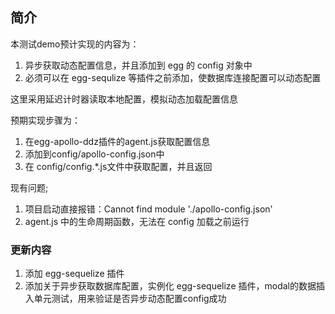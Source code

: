 ## 简介

本测试demo预计实现的内容为：
1. 异步获取动态配置信息，并且添加到 egg 的 config 对象中
2. 必须可以在 egg-sequlize 等插件之前添加，使数据库连接配置可以动态配置

这里采用延迟计时器读取本地配置，模拟动态加载配置信息


预期实现步骤为：
1. 在egg-apollo-ddz插件的agent.js获取配置信息
2. 添加到config/apollo-config.json中
3. 在 config/config.*.js文件中获取配置，并且返回


现有问题;
1. 项目启动直接报错：Cannot find module './apollo-config.json'
2. agent.js 中的生命周期函数，无法在 config 加载之前运行


### 更新内容
1. 添加 egg-sequelize 插件
2. 添加关于异步获取数据库配置，实例化 egg-sequelize 插件，modal的数据插入单元测试，用来验证是否异步动态配置config成功